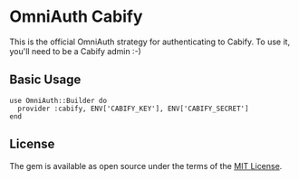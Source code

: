 # OmniAuth Cabify

This is the official OmniAuth strategy for authenticating to Cabify. To
use it, you'll need to be a Cabify admin :-)

## Basic Usage

    use OmniAuth::Builder do
      provider :cabify, ENV['CABIFY_KEY'], ENV['CABIFY_SECRET']
    end




## License

The gem is available as open source under the terms of the [MIT License](http://opensource.org/licenses/MIT).
